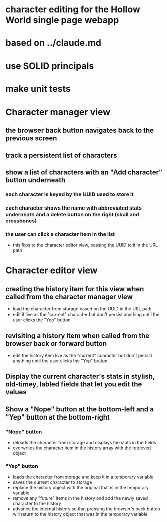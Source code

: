 # character editing for the Hollow World single page webapp
# based on ../claude.md
# use SOLID principals
# make unit tests

# Character manager view
## the browser back button navigates back to the previous screen
## track a persistent list of characters
## show a list of characters with an "Add character" button underneath
### each character is keyed by the UUID used to store it
### each character shows the name with abbreviated stats underneath and a delete button on the right (skull and crossbones)
### the user can click a character item in the list
- this flips to the character editor view, passing the UUID to it in the URL path

# Character editor view
## creating the history item for this view when called from the character manager view
- load the character from storage based on the UUID in the URL path
- edit it live as the "current" character but don't persist anything until the user clicks the "Yep" button
## revisiting a history item when called from the browser back or forward button
- edit the history item live as the "current" cuaracter but don't persist anything until the user clicks the "Yep" button
## Display the current character's stats in stylish, old-timey, labled fields that let you edit the values
## Show a "Nope" button at the bottom-left and a "Yep" button at the bottom-right
### "Nope" button
- reloads the character from storage and displays the stats in the fields
- overwrites the character item in the history array with the retrieved object
### "Yep" button
- loads the character from storage and keep it in a temporary variable
- saves the current character to storage
- replace the history object with the original that is in the temporary variable
- remove any "future" items in the history and add the newly saved character to the history
- advance the internal history so that pressing the browser's back button will return to the history object that was in the temporary variable

